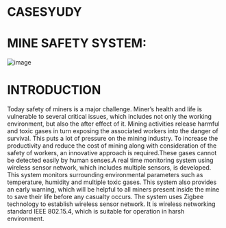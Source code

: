 # CASESYUDY
# MINE SAFETY SYSTEM:

![image](https://user-images.githubusercontent.com/98878142/155695360-e2ed7b56-994a-4e30-b90d-18365c5d5754.png)
                 

# INTRODUCTION
   Today safety of miners is a major challenge. Miner’s health and life is vulnerable to several
critical issues, which includes not only the working environment, but also the after effect of it.
Mining activities release harmful and toxic gases in turn exposing the associated workers into
the danger of survival. This puts a lot of pressure on the mining industry. To increase the
productivity and reduce the cost of mining along with consideration of the safety of workers,
an innovative approach is required.These gases cannot be detected easily by human senses.A real
time monitoring system using wireless sensor network, which includes multiple sensors, is
developed. This system monitors surrounding environmental parameters such as temperature,
humidity and multiple toxic gases. This system also provides an early warning, which will be
helpful to all miners present inside the mine to save their life before any casualty occurs. The
system uses Zigbee technology to establish wireless sensor network. It is wireless networking
standard IEEE 802.15.4, which is suitable for operation in harsh environment. 
